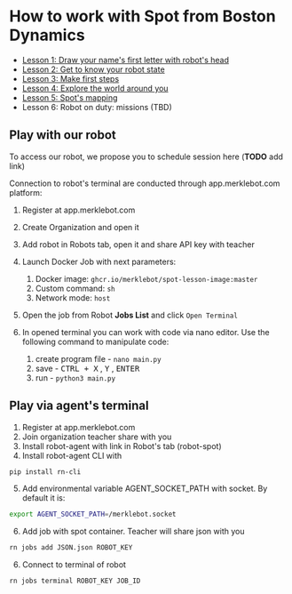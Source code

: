 # How to work with Spot from Boston Dynamics

- [Lesson 1: Draw your name's first letter with robot's head](./Lesson1/material.md)
- [Lesson 2: Get to know your robot state](./Lesson2/material.md)
- [Lesson 3: Make first steps](./Lesson3/material.md)
- [Lesson 4: Explore the world around you](./Lesson4/material.md)
- [Lesson 5: Spot's mapping](./Lesson5/material.md)
- Lesson 6: Robot on duty: missions (TBD)

## Play with our robot

To access our robot, we propose you to schedule session here (**TODO** add link)

Connection to robot's terminal are conducted through app.merklebot.com platform:
1. Register at app.merklebot.com
2. Create Organization and open it
3. Add robot in Robots tab, open it and share API key with teacher
4. Launch Docker Job with next parameters:
   1. Docker image: `ghcr.io/merklebot/spot-lesson-image:master` 
   2. Custom command: `sh`
   3. Network mode: `host`

5. Open the job from Robot **Jobs List** and click `Open Terminal`
6. In opened terminal you can work with code via nano editor. Use the following command to manipulate code:
   1. create program file - `nano main.py`
   2. save - <kbd>CTRL + X</kbd> , <kbd>Y</kbd> , <kbd>ENTER</kbd> 
   3. run - `python3 main.py`

## Play via agent's terminal
1. Register at app.merklebot.com
2. Join organization teacher share with you
3. Install robot-agent with link in Robot's tab (robot-spot)
4. Install robot-agent CLI with 
```bash
pip install rn-cli
```
5. Add environmental variable AGENT_SOCKET_PATH with socket. By default it is:
```bash
export AGENT_SOCKET_PATH=/merklebot.socket 
```
6. Add job with spot container. Teacher will share json with you
```bash
rn jobs add JSON.json ROBOT_KEY
```

6. Connect to terminal of robot
```bash
rn jobs terminal ROBOT_KEY JOB_ID
```
